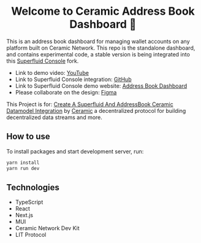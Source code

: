 <h1 align="center">Welcome to Ceramic Address Book Dashboard  👋</h1>

This is an address book dashboard for managing wallet accounts on any platform built on Ceramic Network. This repo is the standalone dashboard, and contains experimental code, a stable version is being integrated into this [Superfluid Console](https://github.com/kelvinpraises/superfluid-console) fork.

- Link to demo video: [YouTube](https://youtu.be/1XaLCkuqueM)
- Link to Superfluid Console integration: [GitHub](https://github.com/kelvinpraises/superfluid-ceramic-addressbook)
- Link to Superfluid Console demo website: [Address Book Dashboard](https://superfluid-console-flame.vercel.app/)
- Please collaborate on the design: [Figma](https://www.figma.com/file/KRFPSLyOs81MxT7nYdbN3J/Untitled?node-id=0%3A1)

This Project is for: [Create A Superfluid And AddressBook Ceramic Datamodel Integration](https://gitcoin.co/issue/28896) by [Ceramic](https://ceramic.network/) a decentralized protocol for building decentralized data streams and more.

## How to use

To install packages and start development server, run:

```sh
yarn install
yarn run dev
```

## Technologies

- TypeScript
- React
- Next.js
- MUI
- Ceramic Network Dev Kit
- LIT Protocol
